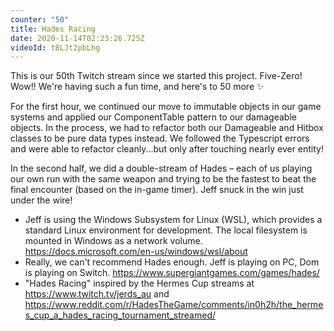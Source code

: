 ```yaml
---
counter: "50"
title: Hades Racing
date: 2020-11-14T02:23:26.725Z
videoId: tBLJt2pbLhg
---
```

This is our 50th Twitch stream since we started this project. Five-Zero! Wow!! We're having such a fun time, and here's to 50 more ✨

For the first hour, we continued our move to immutable objects in our game systems and applied our ComponentTable pattern to our damageable objects. In the process, we had to refactor both our Damageable and Hitbox classes to be pure data types instead. We followed the Typescript errors and were able to refactor cleanly...but only after touching nearly ever entity!

In the second half, we did a double-stream of Hades – each of us playing our own run with the same weapon and trying to be the fastest to beat the final encounter (based on the in-game timer). Jeff snuck in the win just under the wire!

- Jeff is using the Windows Subsystem for Linux (WSL), which provides a standard Linux environment for development. The local filesystem is mounted in Windows as a network volume. https://docs.microsoft.com/en-us/windows/wsl/about
- Really, we can't recommend Hades enough. Jeff is playing on PC, Dom is playing on Switch. https://www.supergiantgames.com/games/hades/
- "Hades Racing" inspired by the Hermes Cup streams at https://www.twitch.tv/jerds_au and https://www.reddit.com/r/HadesTheGame/comments/in0h2h/the_hermes_cup_a_hades_racing_tournament_streamed/
